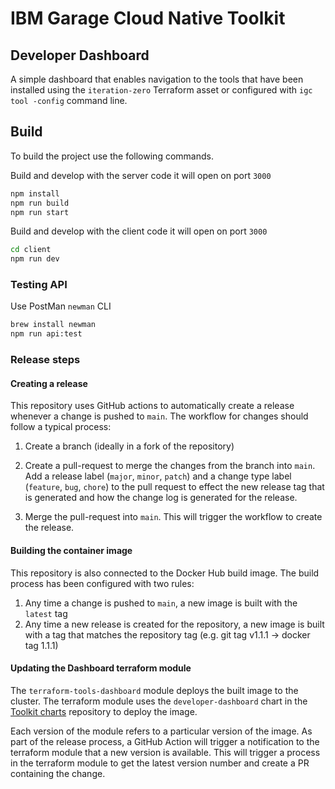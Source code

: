 # IBM Garage Cloud Native Toolkit
## Developer Dashboard

A simple dashboard that enables navigation to the tools that have been installed
 using the `iteration-zero` Terraform asset or configured with `igc tool
 -config` command line.

## Build

To build the project use the following commands.

Build and develop with the server code it will open on port `3000`
```bash
npm install
npm run build
npm run start
```

Build and develop with the client code it will open on port `3000`
```bash
cd client
npm run dev

```

### Testing API

Use PostMan `newman` CLI
```bash
brew install newman
npm run api:test
```

### Release steps

#### Creating a release

This repository uses GitHub actions to automatically create a release whenever a change is pushed to `main`. The workflow for changes should follow a typical process:

1. Create a branch (ideally in a fork of the repository)

2. Create a pull-request to merge the changes from the branch into `main`. Add a release label (`major`, `minor`, `patch`) and a change type label (`feature`, `bug`, `chore`) to the pull request to effect the new release tag that is generated and how the change log is generated for the release.

3. Merge the pull-request into `main`. This will trigger the workflow to create the release.

#### Building the container image

This repository is also connected to the Docker Hub build image. The build process has been configured with two rules:

1. Any time a change is pushed to `main`, a new image is built with the `latest` tag
2. Any time a new release is created for the repository, a new image is built with a tag that matches the repository tag (e.g. git tag v1.1.1 -> docker tag 1.1.1)

#### Updating the Dashboard terraform module

The `terraform-tools-dashboard` module deploys the built image to the cluster. The terraform module uses the `developer-dashboard` chart in the [Toolkit charts](https://github.com/ibm-garage-cloud/toolkit-charts)
repository to deploy the image.

Each version of the module refers to a particular version of the image. As part of the release process, a GitHub Action will trigger a notification
to the terraform module that a new version is available. This will trigger a process in the terraform module to get the latest version number and create a PR containing the change.
